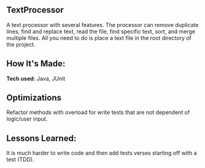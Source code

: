 ## TextProcessor

A text processor with several features. The processor can remove duplicate lines, find and replace text, read the file, find specific text, sort, and merge multiple files.
All you need to do is place a text file in the root directory of the project.

## How It's Made:

**Tech used:** Java, JUnit


## Optimizations

Refactor methods with overload for write tests that are not dependent of logic/user input.

## Lessons Learned:

It is much harder to write code and then add tests verses starting off with a test (TDD).


